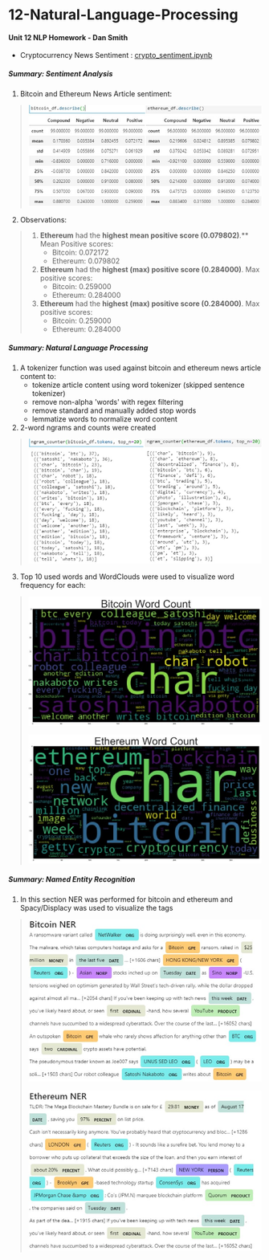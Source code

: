 # 12-Natural-Language-Processing

#### Unit 12 NLP Homework - Dan Smith  
* Cryptocurrency News Sentiment : [crypto_sentiment.ipynb](./crypto_sentiment.ipynb)  

  

##### Summary: Sentiment Analysis
1. Bitcoin and Ethereum News Article sentiment: 
> ![Bitcoin and Ethereum News Article sentiment](./images/combined_sentiment.jpg)
2. Observations:
> 1. **Ethereum** had the **highest mean positive score (0.079802)**.**
>     Mean Positive scores:
>       * Bitcoin: 0.072172
>       * Ethereum: 0.079802
> 2. **Ethereum** had the **highest (max) positive score (0.284000)**.
>     Max positive scores:
>       * Bitcoin: 0.259000
>       * Ethereum: 0.284000
> 3. **Ethereum** had the **highest (max) positive score (0.284000)**.
>     Max positive scores:
>       * Bitcoin: 0.259000
>       * Ethereum: 0.284000



##### Summary: Natural Language Processing
1. A tokenizer function was used against bitcoin and ethereum news article content to:
    * tokenize article content using word tokenizer (skipped sentence tokenizer)
    * remove non-alpha 'words' with regex filtering
    * remove standard and manually added stop words
    * lemmatize words to normalize word content
2. 2-word ngrams and counts were created  
>    ![Bitcoin and Ethereum bigrams/counts](./images/combined_ngrams.jpg)  
3. Top 10 used words and WordClouds were used to visualize word frequency for each:
>    ![Bitcoin WordCloud](./images/bitcoin_wordcloud.jpg)
> 
>    ![Ethereum WordCloud](./images/ethereum_wordcloud.jpg)


##### Summary: Named Entity Recognition
1. In this section NER was performed for bitcoin and ethereum and Spacy/Displacy was used to visualize the tags
>    ![Bitcoin NER](./images/bitcoin_ner_displacy.jpg)
> 
>    ![Ethereum NER](./images/ethereum_ner_displacy.jpg)

